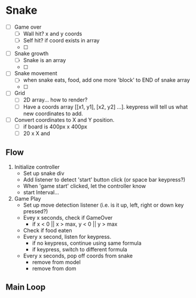# Snake

- [ ] Game over
    - [ ] Wall hit? x and y coords
    - [ ] Self hit? if coord exists in array
    - [ ] 
- [ ] Snake growth
    - [ ]  Snake is an array
    - [ ]  
- [ ] Snake movement
    - [ ] when snake eats, food, add one more 'block' to END of snake array
    - [ ] 
- [ ] Grid
    - [ ]  2D array... how to render?
    - [ ]  Have a coords array [[x1, y1], [x2, y2] ...]. keypress will tell us what new coordinates to add. 
- [ ]  Convert coordinates to X and Y position. 
    - [ ]  if board is 400px x 400px
    - [ ]  20 x X and 

## Flow

1. Initialize controller
    - Set up snake div
    - Add listener to detect 'start' button click (or space bar keypress?)
    - When 'game start' clicked, let the controller know
    - start Interval...
2. Game Play
    - Set up move detection listener (i.e. is it up, left, right or down key pressed?)
    - Evey x seconds, check if GameOver
        - if x < 0 || x > max, y < 0 || y > max
    - Check if food eaten
    - Every x second, listen for keypress. 
        + if no keypress, continue using same formula
        + if keypress, switch to different formula
    - Every x seconds, pop off coords from snake
        + remove from model
        + remove from dom


## Main Loop

